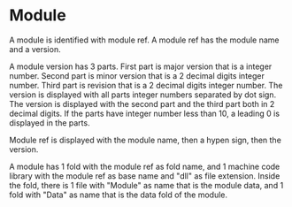 # Module

A module is identified with module ref. A module ref has the module name and a version.

A module version has 3 parts. 
First part is major version that is a integer number.
Second part is minor version that is a 2 decimal digits integer number.
Third part is revision that is a 2 decimal digits integer number.
The version is displayed with all parts integer numbers separated by dot sign.
The version is displayed with the second part and the third part both in 2 decimal digits.
If the parts have integer number less than 10, a leading 0 is displayed in the parts.

Module ref is displayed with the module name, then a hypen sign, then the version.

A module has 1 fold with the module ref as fold name, 
and 1 machine code library with the module ref as base name and "dll" as file extension.
Inside the fold, there is 1 file with "Module" as name that is the module data, 
and 1 fold with "Data" as name that is the data fold of the module.